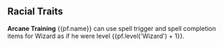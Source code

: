 ## **Racial Traits**

**Arcane Training** {{pf.name}} can use spell trigger and spell completion items for Wizard as if he were level {{pf.level('Wizard') + 1}}.